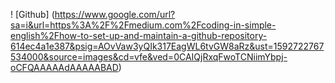 ! [Github] (https://www.google.com/url?sa=i&url=https%3A%2F%2Fmedium.com%2Fcoding-in-simple-english%2Fhow-to-set-up-and-maintain-a-github-repository-614ec4a1e387&psig=AOvVaw3yQIk317EagWL6tvGW8aRz&ust=1592722767534000&source=images&cd=vfe&ved=0CAIQjRxqFwoTCNiimYbpj-oCFQAAAAAdAAAAABAD)
